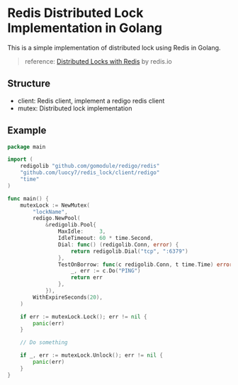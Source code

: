 # Redis Distributed Lock Implementation in Golang

This is a simple implementation of distributed lock using Redis in Golang.

> reference: [Distributed Locks with Redis](https://redis.io/docs/latest/develop/use/patterns/distributed-locks/) by redis.io

## Structure

- client: Redis client, implement a redigo redis client
- mutex: Distributed lock implementation

## Example

```go
package main

import (
	redigolib "github.com/gomodule/redigo/redis"
	"github.com/luocy7/redis_lock/client/redigo"
	"time"
)

func main() {
	mutexLock := NewMutex(
		"lockName",
		redigo.NewPool(
			&redigolib.Pool{
				MaxIdle:     3,
				IdleTimeout: 60 * time.Second,
				Dial: func() (redigolib.Conn, error) {
					return redigolib.Dial("tcp", ":6379")
				},
				TestOnBorrow: func(c redigolib.Conn, t time.Time) error {
					_, err := c.Do("PING")
					return err
				},
			}),
		WithExpireSeconds(20),
	)

	if err := mutexLock.Lock(); err != nil {
		panic(err)
	}

	// Do something

	if _, err := mutexLock.Unlock(); err != nil {
		panic(err)
	}
}
```
